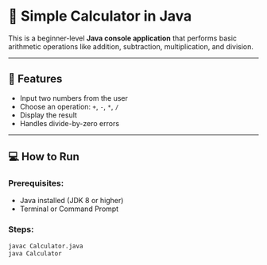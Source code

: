 # 🧮 Simple Calculator in Java

This is a beginner-level **Java console application** that performs basic arithmetic operations like addition, subtraction, multiplication, and division.

---

## 📌 Features

- Input two numbers from the user
- Choose an operation: `+`, `-`, `*`, `/`
- Display the result
- Handles divide-by-zero errors

---

## 💻 How to Run

### Prerequisites:
- Java installed (JDK 8 or higher)
- Terminal or Command Prompt

### Steps:

```bash
javac Calculator.java
java Calculator
